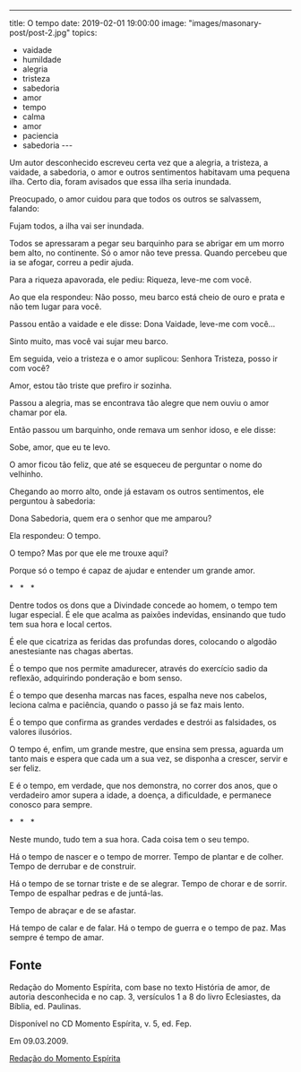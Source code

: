 ---
title: O tempo
date: 2019-02-01 19:00:00
image: "images/masonary-post/post-2.jpg"
topics: 
- vaidade
- humildade
- alegria
- tristeza
- sabedoria
- amor
- tempo
- calma
- amor
- paciencia
- sabedoria
--- 

Um autor desconhecido escreveu certa vez que a alegria, a tristeza, a vaidade,
a sabedoria, o amor e outros sentimentos habitavam uma pequena ilha. Certo dia,
foram avisados que essa ilha seria inundada.

Preocupado, o amor cuidou para que todos os outros se salvassem, falando:

Fujam todos, a ilha vai ser inundada.

Todos se apressaram a pegar seu barquinho para se abrigar em um morro bem alto,
no continente. Só o amor não teve pressa. Quando percebeu que ia se afogar,
correu a pedir ajuda.

Para a riqueza apavorada, ele pediu: Riqueza, leve-me com você.

Ao que ela respondeu: Não posso, meu barco está cheio de ouro e prata e não tem
lugar para você.

Passou então a vaidade e ele disse: Dona Vaidade, leve-me com você...

Sinto muito, mas você vai sujar meu barco.

Em seguida, veio a tristeza e o amor suplicou: Senhora Tristeza, posso ir com
você?

Amor, estou tão triste que prefiro ir sozinha.

Passou a alegria, mas se encontrava tão alegre que nem ouviu o amor chamar por
ela.

Então passou um barquinho, onde remava um senhor idoso, e ele disse:

Sobe, amor, que eu te levo.

O amor ficou tão feliz, que até se esqueceu de perguntar o nome do velhinho.

Chegando ao morro alto, onde já estavam os outros sentimentos, ele perguntou à
sabedoria:

Dona Sabedoria, quem era o senhor que me amparou?

Ela respondeu: O tempo.

O tempo? Mas por que ele me trouxe aqui?

Porque só o tempo é capaz de ajudar e entender um grande amor.

*   *   *

Dentre todos os dons que a Divindade concede ao homem, o tempo tem lugar
especial. É ele que acalma as paixões indevidas, ensinando que tudo tem sua
hora e local certos.

É ele que cicatriza as feridas das profundas dores, colocando o algodão
anestesiante nas chagas abertas.

É o tempo que nos permite amadurecer, através do exercício sadio da reflexão,
adquirindo ponderação e bom senso.

É o tempo que desenha marcas nas faces, espalha neve nos cabelos, leciona calma
e paciência, quando o passo já se faz mais lento.

É o tempo que confirma as grandes verdades e destrói as falsidades, os valores
ilusórios.

O tempo é, enfim, um grande mestre, que ensina sem pressa, aguarda um tanto
mais e espera que cada um a sua vez, se disponha a crescer, servir e ser feliz.

E é o tempo, em verdade, que nos demonstra, no correr dos anos, que o
verdadeiro amor supera a idade, a doença, a dificuldade, e permanece conosco
para sempre.

*   *   *

Neste mundo, tudo tem a sua hora. Cada coisa tem o seu tempo.

Há o tempo de nascer e o tempo de morrer. Tempo de plantar e de colher. Tempo
de derrubar e de construir.

Há o tempo de se tornar triste e de se alegrar. Tempo de chorar e de sorrir.
Tempo de espalhar pedras e de juntá-las.

Tempo de abraçar e de se afastar.

Há tempo de calar e de falar. Há o tempo de guerra e o tempo de paz. Mas sempre
é tempo de amar.

## Fonte
Redação do Momento Espírita, com base no texto História de amor, de autoria
desconhecida e no cap. 3, versículos 1 a 8 do livro Eclesiastes, da Bíblia, ed.
Paulinas.  

Disponível no CD Momento Espírita, v. 5, ed. Fep.

Em 09.03.2009.


[Redação do Momento Espírita](http://momento.com.br/pt/ler_texto.php?id=630)
